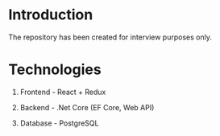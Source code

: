 # Introduction
The repository has been created for interview purposes only.

# Technologies

1. Frontend - React + Redux

2. Backend - .Net Core (EF Core, Web API)

3. Database - PostgreSQL
